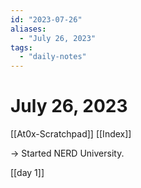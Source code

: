 ```yaml
---
id: "2023-07-26"
aliases:
  - "July 26, 2023"
tags:
  - "daily-notes"
---
```


# July 26, 2023

[[At0x-Scratchpad]]
[[Index]]

-> Started NERD University.

[[day 1]]

